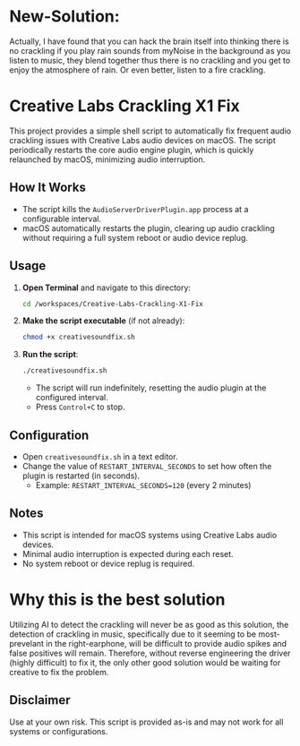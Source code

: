 # New-Solution:

Actually, I have found that you can hack the brain itself into thinking there is no crackling if you play rain sounds from myNoise in the background as you listen to music, they blend together thus there is no crackling and you get to enjoy the atmosphere of rain. Or even better, listen to a fire crackling.

# Creative Labs Crackling X1 Fix

This project provides a simple shell script to automatically fix frequent audio crackling issues with Creative Labs audio devices on macOS. The script periodically restarts the core audio engine plugin, which is quickly relaunched by macOS, minimizing audio interruption.

## How It Works

- The script kills the `AudioServerDriverPlugin.app` process at a configurable interval.
- macOS automatically restarts the plugin, clearing up audio crackling without requiring a full system reboot or audio device replug.

## Usage

1. **Open Terminal** and navigate to this directory:
   ```sh
   cd /workspaces/Creative-Labs-Crackling-X1-Fix
   ```

2. **Make the script executable** (if not already):
   ```sh
   chmod +x creativesoundfix.sh
   ```

3. **Run the script**:
   ```sh
   ./creativesoundfix.sh
   ```

   - The script will run indefinitely, resetting the audio plugin at the configured interval.
   - Press `Control+C` to stop.

## Configuration

- Open `creativesoundfix.sh` in a text editor.
- Change the value of `RESTART_INTERVAL_SECONDS` to set how often the plugin is restarted (in seconds).
  - Example: `RESTART_INTERVAL_SECONDS=120` (every 2 minutes)

## Notes

- This script is intended for macOS systems using Creative Labs audio devices.
- Minimal audio interruption is expected during each reset.
- No system reboot or device replug is required.

# Why this is the best solution

Utilizing AI to detect the crackling will never be as good as this solution, the detection of crackling in music, specifically due to it seeming to be most-prevelant in the right-earphone, will be difficult to provide audio spikes and false positives will remain. Therefore, without reverse engineering the driver (highly difficult) to fix it, the only other good solution would be waiting for creative to fix the problem.

## Disclaimer

Use at your own risk. This script is provided as-is and may not work for all systems or configurations.
